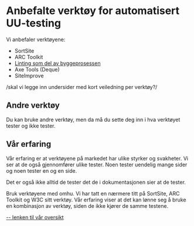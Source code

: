 # Anbefalte verktøy for automatisert UU-testing

Vi anbefaler verktøyene:  
- SortSite 
- ARC Toolkit  
- [Linting som del av byggeprosessen](https://github.com/navikt/uu-testing)
- Axe Tools (Deque)  
- SiteImprove

/skal vi legge inn undersider med kort veiledning per verktøy?/

## Andre verktøy 
Du kan bruke andre verktøy, men da må du sette deg inn i hva verktøyet tester og ikke tester.  
 
## Vår erfaring 
Vår erfaring er at verktøyene på markedet har ulike styrker og svakheter. Vi ser at de også gjennomfører ulike tester. Noen tester uendelig mange sider og noen tester en og en side. 
  
Det er også ikke alltid de tester det de i dokumentasjonen sier at de tester.  

Bruk verktøyene med omhu. Vi har tatt en nærmere titt på SortSite, ARC Toolkit og W3C sitt verktøy.  Vår erfaring viser at det kan lønne seg å bruke en kombinasjon av verktøy, siden de ikke kjører de samme testene.
 
[-- lenken til vår oversikt ]()
